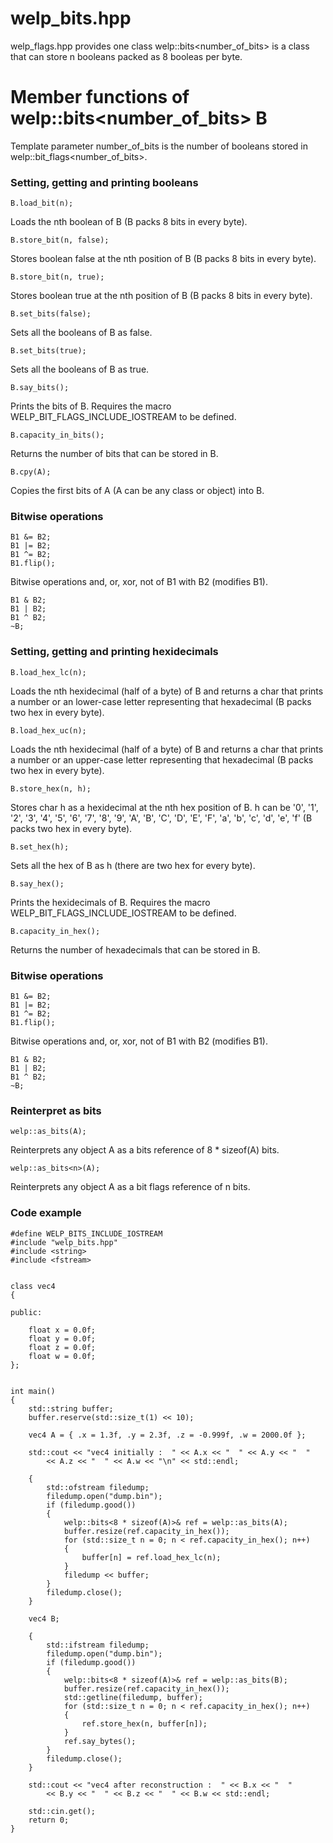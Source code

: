 # welp_bits.hpp

welp_flags.hpp provides one class welp::bits<number_of_bits> is a class that can store n booleans packed as 8 booleas per byte.

# Member functions of welp::bits<number_of_bits> B

Template parameter number_of_bits is the number of booleans stored in welp::bit_flags<number_of_bits>.

### Setting, getting and printing booleans

	B.load_bit(n); 

Loads the nth boolean of B (B packs 8 bits in every byte).

	B.store_bit(n, false); 

Stores boolean false at the nth position of B (B packs 8 bits in every byte).

	B.store_bit(n, true); 

Stores boolean true at the nth position of B (B packs 8 bits in every byte).

	B.set_bits(false); 

Sets all the booleans of B as false.

	B.set_bits(true);
	
Sets all the booleans of B as true.

	B.say_bits(); 

Prints the bits of B. Requires the macro WELP_BIT_FLAGS_INCLUDE_IOSTREAM to be defined.

	B.capacity_in_bits(); 

Returns the number of bits that can be stored in B.

	B.cpy(A); 

Copies the first bits of A (A can be any class or object) into B.

### Bitwise operations

	B1 &= B2; 
	B1 |= B2; 
	B1 ^= B2; 
	B1.flip();

Bitwise operations and, or, xor, not of B1 with B2 (modifies B1).

	B1 & B2; 
	B1 | B2; 
	B1 ^ B2;
	~B;

### Setting, getting and printing hexidecimals

	B.load_hex_lc(n); 

Loads the nth hexidecimal (half of a byte) of B and returns a char that prints a number or an lower-case letter representing that hexadecimal (B packs two hex in every byte).

	B.load_hex_uc(n); 

Loads the nth hexidecimal (half of a byte) of B and returns a char that prints a number or an upper-case letter representing that hexadecimal (B packs two hex in every byte).

	B.store_hex(n, h); 

Stores char h as a hexidecimal at the nth hex position of B. h can be '0', '1', '2', '3', '4', '5', '6', '7', '8', '9', 'A', 'B', 'C', 'D', 'E', 'F', 'a', 'b', 'c', 'd', 'e', 'f' (B packs two hex in every byte).

	B.set_hex(h); 

Sets all the hex of B as h (there are two hex for every byte).

	B.say_hex(); 

Prints the hexidecimals of B. Requires the macro WELP_BIT_FLAGS_INCLUDE_IOSTREAM to be defined.

	B.capacity_in_hex(); 

Returns the number of hexadecimals that can be stored in B.

### Bitwise operations

	B1 &= B2; 
	B1 |= B2; 
	B1 ^= B2; 
	B1.flip();

Bitwise operations and, or, xor, not of B1 with B2 (modifies B1).

	B1 & B2; 
	B1 | B2; 
	B1 ^ B2;
	~B;

### Reinterpret as bits

	welp::as_bits(A);

Reinterprets any object A as a bits reference of 8 * sizeof(A) bits.

	welp::as_bits<n>(A);

Reinterprets any object A as a bit flags reference of n bits.

### Code example

	#define WELP_BITS_INCLUDE_IOSTREAM
	#include "welp_bits.hpp"
	#include <string>
	#include <fstream>
	
	
	class vec4
	{
	
	public:

		float x = 0.0f;
		float y = 0.0f;
		float z = 0.0f;
		float w = 0.0f;
	};
	
	
	int main()
	{
		std::string buffer;
		buffer.reserve(std::size_t(1) << 10);
	
		vec4 A = { .x = 1.3f, .y = 2.3f, .z = -0.999f, .w = 2000.0f };
	
		std::cout << "vec4 initially :  " << A.x << "  " << A.y << "  "
			<< A.z << "  " << A.w << "\n" << std::endl;
	
		{
			std::ofstream filedump;
			filedump.open("dump.bin");
			if (filedump.good())
			{
				welp::bits<8 * sizeof(A)>& ref = welp::as_bits(A);
				buffer.resize(ref.capacity_in_hex());
				for (std::size_t n = 0; n < ref.capacity_in_hex(); n++)
				{
					buffer[n] = ref.load_hex_lc(n);
				}
				filedump << buffer;
			}
			filedump.close();
		}
	
		vec4 B;
	
		{
			std::ifstream filedump;
			filedump.open("dump.bin");
			if (filedump.good())
			{
				welp::bits<8 * sizeof(A)>& ref = welp::as_bits(B);
				buffer.resize(ref.capacity_in_hex());
				std::getline(filedump, buffer);
				for (std::size_t n = 0; n < ref.capacity_in_hex(); n++)
				{
					ref.store_hex(n, buffer[n]);
				}
				ref.say_bytes();
			}
			filedump.close();
		}
	
		std::cout << "vec4 after reconstruction :  " << B.x << "  "
			<< B.y << "  " << B.z << "  " << B.w << std::endl;
	
		std::cin.get();
		return 0;
	}
